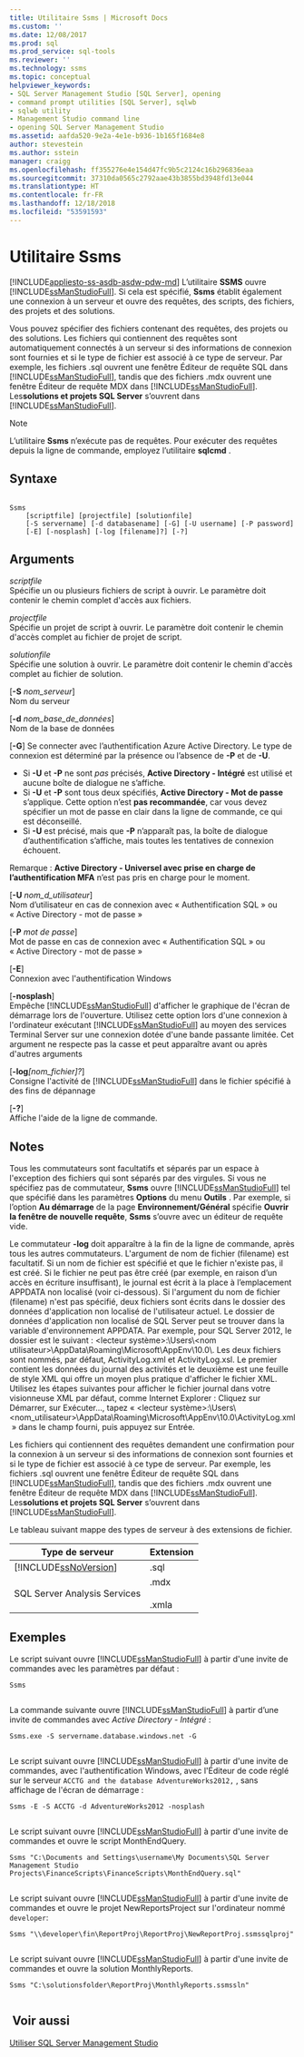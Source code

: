 ```yaml
---
title: Utilitaire Ssms | Microsoft Docs
ms.custom: ''
ms.date: 12/08/2017
ms.prod: sql
ms.prod_service: sql-tools
ms.reviewer: ''
ms.technology: ssms
ms.topic: conceptual
helpviewer_keywords:
- SQL Server Management Studio [SQL Server], opening
- command prompt utilities [SQL Server], sqlwb
- sqlwb utility
- Management Studio command line
- opening SQL Server Management Studio
ms.assetid: aafda520-9e2a-4e1e-b936-1b165f1684e8
author: stevestein
ms.author: sstein
manager: craigg
ms.openlocfilehash: ff355276e4e154d47fc9b5c2124c16b296836eaa
ms.sourcegitcommit: 37310da0565c2792aae43b3855bd3948fd13e044
ms.translationtype: HT
ms.contentlocale: fr-FR
ms.lasthandoff: 12/18/2018
ms.locfileid: "53591593"
---
```

# <a name="ssms-utility"></a>Utilitaire Ssms
[!INCLUDE[appliesto-ss-asdb-asdw-pdw-md](../includes/appliesto-ss-asdb-asdw-pdw-md.md)]
  L’utilitaire **SSMS** ouvre [!INCLUDE[ssManStudioFull](../includes/ssmanstudiofull-md.md)]. Si cela est spécifié, **Ssms** établit également une connexion à un serveur et ouvre des requêtes, des scripts, des fichiers, des projets et des solutions.  
  
 Vous pouvez spécifier des fichiers contenant des requêtes, des projets ou des solutions. Les fichiers qui contiennent des requêtes sont automatiquement connectés à un serveur si des informations de connexion sont fournies et si le type de fichier est associé à ce type de serveur. Par exemple, les fichiers .sql ouvrent une fenêtre Éditeur de requête SQL dans [!INCLUDE[ssManStudioFull](../includes/ssmanstudiofull-md.md)], tandis que des fichiers .mdx ouvrent une fenêtre Éditeur de requête MDX dans [!INCLUDE[ssManStudioFull](../includes/ssmanstudiofull-md.md)]. Les**solutions et projets SQL Server** s’ouvrent dans [!INCLUDE[ssManStudioFull](../includes/ssmanstudiofull-md.md)].  
  
> [!NOTE]  
>  L’utilitaire **Ssms** n’exécute pas de requêtes. Pour exécuter des requêtes depuis la ligne de commande, employez l’utilitaire **sqlcmd** .  
  
## <a name="syntax"></a>Syntaxe  
  
```  
  
Ssms  
    [scriptfile] [projectfile] [solutionfile]  
    [-S servername] [-d databasename] [-G] [-U username] [-P password]   
    [-E] [-nosplash] [-log [filename]?] [-?]  
```  
  
## <a name="arguments"></a>Arguments  
 *scriptfile*  
 Spécifie un ou plusieurs fichiers de script à ouvrir. Le paramètre doit contenir le chemin complet d'accès aux fichiers.  
  
 *projectfile*  
 Spécifie un projet de script à ouvrir. Le paramètre doit contenir le chemin d'accès complet au fichier de projet de script.  
  
 *solutionfile*  
 Spécifie une solution à ouvrir. Le paramètre doit contenir le chemin d'accès complet au fichier de solution.  
  
 [**-S** _nom_serveur_]  
  Nom du serveur  
  
 [**-d** _nom_base_de_données_]  
  Nom de la base de données  

 [**-G**] Se connecter avec l’authentification Azure Active Directory. Le type de connexion est déterminé par la présence ou l’absence de **-P** et de **-U**.
 - Si **-U** et **-P** ne sont *pas* précisés, **Active Directory - Intégré** est utilisé et aucune boîte de dialogue ne s’affiche.
 - Si **-U** et **-P** sont tous deux spécifiés, **Active Directory - Mot de passe** s’applique. Cette option n’est **pas recommandée**, car vous devez spécifier un mot de passe en clair dans la ligne de commande, ce qui est déconseillé.
 - Si **-U** est précisé, mais que **-P** n’apparaît pas, la boîte de dialogue d’authentification s’affiche, mais toutes les tentatives de connexion échouent. 

  Remarque : **Active Directory - Universel avec prise en charge de l’authentification MFA** n’est pas pris en charge pour le moment. 
  
[**-U** _nom_d_utilisateur_]  
 Nom d’utilisateur en cas de connexion avec « Authentification SQL » ou « Active Directory - mot de passe »  
  
[**-P** _mot de passe_]  
 Mot de passe en cas de connexion avec « Authentification SQL » ou « Active Directory - mot de passe »
  
[**-E**]  
 Connexion avec l'authentification Windows  
  
[**-nosplash**]  
 Empêche [!INCLUDE[ssManStudioFull](../includes/ssmanstudiofull-md.md)] d'afficher le graphique de l'écran de démarrage lors de l'ouverture. Utilisez cette option lors d'une connexion à l'ordinateur exécutant [!INCLUDE[ssManStudioFull](../includes/ssmanstudiofull-md.md)] au moyen des services Terminal Server sur une connexion dotée d'une bande passante limitée. Cet argument ne respecte pas la casse et peut apparaître avant ou après d'autres arguments  
  
[**-log**_[nom_fichier]?_]  
 Consigne l'activité de [!INCLUDE[ssManStudioFull](../includes/ssmanstudiofull-md.md)] dans le fichier spécifié à des fins de dépannage  
  
[**-?**]  
 Affiche l'aide de la ligne de commande.  
  
## <a name="remarks"></a>Notes   
 Tous les commutateurs sont facultatifs et séparés par un espace à l'exception des fichiers qui sont séparés par des virgules. Si vous ne spécifiez pas de commutateur, **Ssms** ouvre [!INCLUDE[ssManStudioFull](../includes/ssmanstudiofull-md.md)] tel que spécifié dans les paramètres **Options** du menu **Outils** . Par exemple, si l’option **Au démarrage** de la page **Environnement/Général** spécifie **Ouvrir la fenêtre de nouvelle requête**, **Ssms** s’ouvre avec un éditeur de requête vide.  
  
 Le commutateur **-log** doit apparaître à la fin de la ligne de commande, après tous les autres commutateurs. L'argument de nom de fichier (filename) est facultatif. Si un nom de fichier est spécifié et que le fichier n'existe pas, il est créé. Si le fichier ne peut pas être créé (par exemple, en raison d’un accès en écriture insuffisant), le journal est écrit à la place à l’emplacement APPDATA non localisé (voir ci-dessous). Si l'argument du nom de fichier (filename) n'est pas spécifié, deux fichiers sont écrits dans le dossier des données d'application non localisé de l'utilisateur actuel. Le dossier de données d'application non localisé de SQL Server peut se trouver dans la variable d'environnement APPDATA. Par exemple, pour SQL Server 2012, le dossier est le suivant : \<lecteur système>:\Users\\<nom utilisateur\>\AppData\Roaming\Microsoft\AppEnv\10.0\\. Les deux fichiers sont nommés, par défaut, ActivityLog.xml et ActivityLog.xsl. Le premier contient les données du journal des activités et le deuxième est une feuille de style XML qui offre un moyen plus pratique d'afficher le fichier XML. Utilisez les étapes suivantes pour afficher le fichier journal dans votre visionneuse XML par défaut, comme Internet Explorer :  Cliquez sur Démarrer, sur Exécuter…, tapez « \<lecteur système>:\Users\\<nom_utilisateur\>\AppData\Roaming\Microsoft\AppEnv\10.0\ActivityLog.xml » dans le champ fourni, puis appuyez sur Entrée.  
  
 Les fichiers qui contiennent des requêtes demandent une confirmation pour la connexion à un serveur si des informations de connexion sont fournies et si le type de fichier est associé à ce type de serveur. Par exemple, les fichiers .sql ouvrent une fenêtre Éditeur de requête SQL dans [!INCLUDE[ssManStudioFull](../includes/ssmanstudiofull-md.md)], tandis que des fichiers .mdx ouvrent une fenêtre Éditeur de requête MDX dans [!INCLUDE[ssManStudioFull](../includes/ssmanstudiofull-md.md)]. Les**solutions et projets SQL Server** s’ouvrent dans [!INCLUDE[ssManStudioFull](../includes/ssmanstudiofull-md.md)].  
  
 Le tableau suivant mappe des types de serveur à des extensions de fichier.  
  
|Type de serveur|Extension|  
|-----------------|---------------|  
|[!INCLUDE[ssNoVersion](../includes/ssnoversion-md.md)]|.sql|  
|SQL Server Analysis Services|.mdx<br /><br /> .xmla|  
  
## <a name="examples"></a>Exemples  
 Le script suivant ouvre [!INCLUDE[ssManStudioFull](../includes/ssmanstudiofull-md.md)] à partir d'une invite de commandes avec les paramètres par défaut :  
  
```  
Ssms  
  
```  
  
 La commande suivante ouvre [!INCLUDE[ssManStudioFull](../includes/ssmanstudiofull-md.md)] à partir d’une invite de commandes avec *Active Directory - Intégré* :  
  
```  
Ssms.exe -S servername.database.windows.net -G
  
``` 


 Le script suivant ouvre [!INCLUDE[ssManStudioFull](../includes/ssmanstudiofull-md.md)] à partir d'une invite de commandes, avec l'authentification Windows, avec l'Éditeur de code réglé sur le serveur `ACCTG and the database AdventureWorks2012,` , sans affichage de l'écran de démarrage :  
  
```  
Ssms -E -S ACCTG -d AdventureWorks2012 -nosplash  
  
```  

 Le script suivant ouvre [!INCLUDE[ssManStudioFull](../includes/ssmanstudiofull-md.md)] à partir d'une invite de commandes et ouvre le script MonthEndQuery.  
  
```  
Ssms "C:\Documents and Settings\username\My Documents\SQL Server Management Studio Projects\FinanceScripts\FinanceScripts\MonthEndQuery.sql"  
  
```  
  
 Le script suivant ouvre [!INCLUDE[ssManStudioFull](../includes/ssmanstudiofull-md.md)] à partir d'une invite de commandes et ouvre le projet NewReportsProject sur l'ordinateur nommé `developer`:  
  
```  
Ssms "\\developer\fin\ReportProj\ReportProj\NewReportProj.ssmssqlproj"  
  
```  
  
 Le script suivant ouvre [!INCLUDE[ssManStudioFull](../includes/ssmanstudiofull-md.md)] à partir d'une invite de commandes et ouvre la solution MonthlyReports.  
  
```  
Ssms "C:\solutionsfolder\ReportProj\MonthlyReports.ssmssln"  
  
```  
 



## <a name="see-also"></a> Voir aussi  
 [Utiliser SQL Server Management Studio](https://msdn.microsoft.com/library/f289e978-14ca-46ef-9e61-e1fe5fd593be)  
  
  
